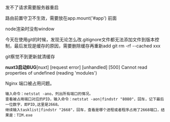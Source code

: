 发不了请求需要服务器重启

路由前置守卫不生效，需要放在app.mount('#app') 前面

node渲染时没有window

今天在使用git的时候，发现无论怎么改.gitignore文件都无法添加文件到版本控制，最后发现是缓存的原因，需要删除缓存再重新add
git rm -rf --cached xxx

git察觉不到更新就清缓存

**nuxt3启动BUG**[nuxt] [request error] [unhandled] [500] Cannot read properties of undefined (reading 'modules')

Nginx 端口被占用问题。

```
输入命令：netstat -ano，列出所有端口的情况。
查看被占用端口对应的PID，输入命令：netstat -aon|findstr "8080"，回车，记下最后一位数字，即PID,这里是2668。
继续输入tasklist|findstr "2668"，回车，查看是哪个进程或者程序占用了2668端口，结果是：TIM.exe
```

